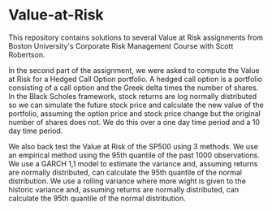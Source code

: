 # Value-at-Risk

This repository contains solutions to several Value at Risk assignments 
from Boston University's Corporate Risk Management Course with Scott Robertson. 

In the second part of the assignment, we were asked to compute the Value at Risk for a Hedged Call Option portfolio. 
A hedged call option is a portfolio consisting of a call option and the Greek delta times the number of shares. 
In the Black Scholes framework, stock returns are log normally distributed so we can simulate the future stock price 
and calculate the new value of the portfolio, assuming the option price and stock price change but the original number of shares does not. 
We do this over a one day time period and a 10 day time period. 

We also back test the Value at Risk of the SP500 using 3 methods. 
We use an empirical method using the 95th quantile of the past 1000 observations. 
We use a GARCH 1,1 model to estimate the variance and, assuming returns are normally distributed, can calculate the 95th quantile of the normal distribution. 
We use a rolling variance where more wight is given to the historic variance and, assuming returns are normally distributed, can calculate the 95th quantile of the normal distribution. 
